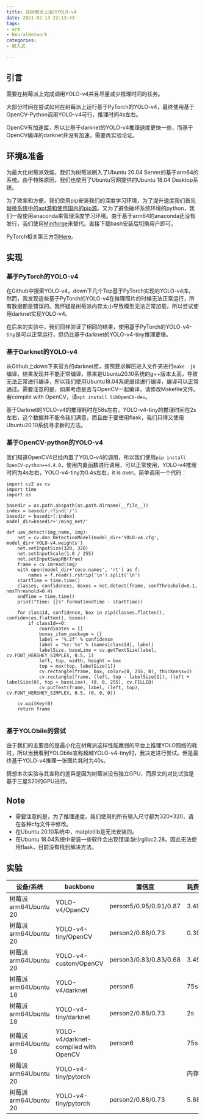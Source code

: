 ```yaml
---
title: 在树莓派上运行YOLO-v4
date: 2021-02-13 22:13:43
tags: 
- arm
- NeuralNetwork
categories: 
- 嵌入式

---
```


## 引言

需要在树莓派上完成调用YOLO-v4并且尽量减少推理时间的任务。

大部分时间在尝试如何在树莓派上运行基于PyTorch的YOLO-v4，最终使用基于OpenCV-Python调用YOLO-v4可行，推理时间4s左右。

OpenCV有加速库，所以比基于darknet的YOLO-v4推理速度更快一些，而基于OpenCV编译的darknet并没有加速，需要再实验论证。

## 环境&准备

为最大化树莓派效能，我们为树莓派刷入了Ubuntu 20.04 Server的基于arm64的系统。由于特殊原因，我们也使用了Ubuntu官网提供的Ubuntu 18.04 Desktop系统。

为了效率和方便，我们使用pip安装我们的深度学习环境，为了提升速度我们首先[替换系统中的apt源和使用国内的pip源](https://zhaoyiming.github.io/2021/02/13/Speed%20up%20your%20runtime%20environment%20Deployment%20of%20arm-based%20devices/)。又为了避免破坏系统环境的python，我们一般使用anaconda来管理深度学习环境。由于基于arm64的anaconda还没有发行，我们使用[Miniforge](https://github.com/conda-forge/miniforge/)来替代。直接下载bash安装后切换用户即可。

PyTorch相关第三方包[Here](https://github.com/KumaTea/pytorch-aarch64/releases)。

## 实现

### 基于PyTorch的YOLO-v4

在Github中搜索YOLO-v4，down下几个Top基于PyTorch实现的YOLO-v4库。然而，我发现这些基于PyTorch的YOLO-v4在推理照片的时候无法正常运行，所有数据都是错误的。我怀疑是树莓派内存太小导致模型无法正常加载，所以尝试使用darknet实现YOLO-v4。

在后来的实验中，我们同样验证了相同的结果，使用基于PyTorch的YOLO-v4-tiny是可以正常运行，但仍比基于darknet的YOLO-v4-tiny推理要慢。

### 基于Darknet的YOLO-v4

从Github上down下来官方的darknet库，按照要求解压进入文件夹进行`make -j8`编译，结果发现并不能正常编译，原来是Ubuntu20.10系统的g++版本太高，导致无法正常进行编译，所以我们使用Ubuntu18.04系统继续进行编译，编译可以正常通过。需要注意的是，如果考虑是否与OpenCV一起编译，请修改Makefile文件。若compile with OpenCV，请`apt install libOpenCV-dev`。

基于Darknet的YOLO-v4的推理耗时在58s左右，YOLO-v4-tiny的推理时间在2s左右，这个数据并不能令我们满意，而且由于要使用flask，我们只得又使用Ubuntu20.10系统寻求新的方法。

### 基于OpenCV-python的YOLO-v4

我们知道OpenCV4已经内置了YOLO-v4的调用，所以我们使用`pip install OpenCV-python==4.4.0`，使用内置函数进行调用，可以正常使用，YOLO-v4推理时间为4s左右，YOLO-v4-tiny为0.4s左右，it is over。简单调用一个代码：

```
import cv2 as cv
import time
import os

basedir = os.path.abspath(os.path.dirname(__file__))
index = basedir.rfind('/')
basedir = basedir[:index]
model_dir=basedir+'/ming_net/'

def uav_detect(img_name, img):
    net = cv.dnn_DetectionModel(model_dir+'YOLO-v4.cfg', model_dir+'YOLO-v4.weights')
    net.setInputSize(320, 320)
    net.setInputScale(1.0 / 255)
    net.setInputSwapRB(True)
    frame = cv.imread(img)
    with open(model_dir+'coco.names', 'rt') as f:
        names = f.read().rstrip('\n').split('\n')
    startTime = time.time()
    classes, confidences, boxes = net.detect(frame, confThreshold=0.1, nmsThreshold=0.4)
    endTime = time.time()
    print("Time: {}s".format(endTime - startTime))

    for classId, confidence, box in zip(classes.flatten(), confidences.flatten(), boxes):
        if classId==0:
            coordinates = []
            boxes_item_package = {}
            label = '%.2f' % confidence
            label = '%s: %s' % (names[classId], label)
            labelSize, baseLine = cv.getTextSize(label, cv.FONT_HERSHEY_SIMPLEX, 0.5, 1)
            left, top, width, height = box
            top = max(top, labelSize[1])
            cv.rectangle(frame, box, color=(0, 255, 0), thickness=1)
            cv.rectangle(frame, (left, top - labelSize[1]), (left + labelSize[0], top + baseLine), (0, 0, 255), cv.FILLED)
            cv.putText(frame, label, (left, top), cv.FONT_HERSHEY_SIMPLEX, 0.5, (0, 0, 0))
    
    cv.waitKey(0)
    return frame


```

### 基于YOLObile的尝试

由于我们的主要目的是最小化在树莓派这样性能羸弱的平台上推理YOLO网络的耗时，所以当我看到YOLObile宣称超越YOLO-v4-tiny时，我决定进行尝试。但是最终基于YOLO-v4推理一张图片耗时为40s。

猜想本次实验与其宣称的差异是因为树莓派没有独立GPU，而原文的对比试验是基于三星S20的GPU进行。

## Note

+ 需要注意的是，为了推理速度，我们使用的所有输入尺寸都为320*320，请在各种cfg文件中修改。
+ 在Ubuntu 20.10系统中，matplotlib是无法安装的。
+ 在Ubuntu 18.04系统中安装一些软件会出现错误:缺少glibc2.28。因此无法使用flask，目前没有找到解决方法。

## 实验



| 设备/系统            | backbone                             | 置信度                 | 耗费时间 |
| -------------------- | ------------------------------------ | ---------------------- | -------- |
| 树莓派arm64Ubuntu 20 | YOLO-v4/OpenCV                       | person5/0.95/0.91/0.87 | 3.49s    |
| 树莓派arm64Ubuntu 20 | YOLO-v4-tiny/OpenCV                  | person2/0.88/0.73      | 0.3911s  |
| 树莓派arm64Ubuntu 20 | YOLO-v4-custom/OpenCV                | person3/0.83/0.83/0.68 | 3.49s    |
| 树莓派arm64Ubuntu 18 | YOLO-v4/darknet                      | person6                | 75s      |
| 树莓派arm64Ubuntu 18 | YOLO-v4-tiny/darknet                 | person2/0.88/0.73      | 2s       |
| 树莓派arm64Ubuntu 18 | YOLO-v4/darknet-compiled with OpenCV | person6                | 75s      |
| 树莓派arm64Ubuntu 20 | YOLO-v4-tiny/pytorch                 |                        | 内存溢出 |
| 树莓派arm64Ubuntu 20 | YOLO-v4-tiny/pytorch                 | person2/0.88/0.73      | 5.68s    |